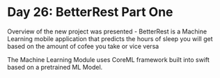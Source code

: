 # Day 26: BetterRest Part One

Overview of the new project was presented - BetterRest is a Machine Learning mobile application that predicts the hours of sleep you will
get based on the amount of cofee you take or vice versa

The Machine Learning Module uses CoreML framework built into swift based on a pretrained ML Model.
